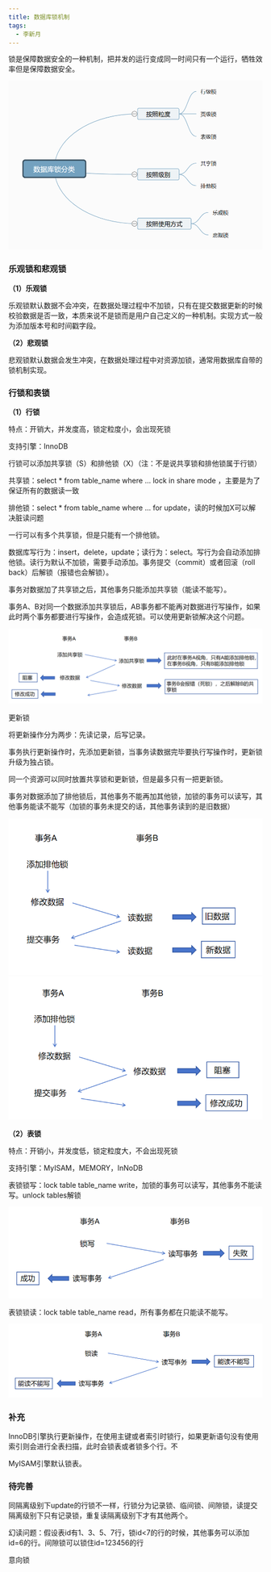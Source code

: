 ```yaml
---
title: 数据库锁机制
tags:
  - 李新月
---
```


锁是保障数据安全的一种机制，把并发的运行变成同一时间只有一个运行，牺牲效率但是保障数据安全。

<img src="https://raw.githubusercontent.com/li1013/A219/main/image-20250510094204387.png" alt="image-20250510094204387" style="zoom:67%;" />

### 乐观锁和悲观锁

**（1）乐观锁**

乐观锁默认数据不会冲突，在数据处理过程中不加锁，只有在提交数据更新的时候校验数据是否一致，本质来说不是锁而是用户自己定义的一种机制。实现方式一般为添加版本号和时间戳字段。

**（2）悲观锁**

悲观锁默认数据会发生冲突，在数据处理过程中对资源加锁，通常用数据库自带的锁机制实现。

### 行锁和表锁

**（1）行锁**

特点：开销大，并发度高，锁定粒度小，会出现死锁

支持引擎：InnoDB

行锁可以添加共享锁（S）和排他锁（X）（注：不是说共享锁和排他锁属于行锁）

共享锁：select * from table_name where ... lock in share mode ，主要是为了保证所有的数据读一致

排他锁：select * from table_name where ... for update，读的时候加X可以解决脏读问题

一行可以有多个共享锁，但是只能有一个排他锁。

数据库写行为：insert，delete，update；读行为：select。写行为会自动添加排他锁。读行为默认不加锁，需要手动添加。事务提交（commit）或者回滚（roll back）后解锁（报错也会解锁）。

事务对数据加了共享锁之后，其他事务只能添加共享锁（能读不能写）。

事务A、B对同一个数据添加共享锁后，AB事务都不能再对数据进行写操作，如果此时两个事务都要进行写操作，会造成死锁。可以使用更新锁解决这个问题。

<img src="https://raw.githubusercontent.com/li1013/A219/main/image-20250510094229859.png" alt="image-20250510094229859" style="zoom:80%;" />

更新锁

将更新操作分为两步：先读记录，后写记录。

事务执行更新操作时，先添加更新锁，当事务读数据完毕要执行写操作时，更新锁升级为独占锁。

同一个资源可以同时放置共享锁和更新锁，但是最多只有一把更新锁。



事务对数据添加了排他锁后，其他事务不能再加其他锁，加锁的事务可以读写，其他事务能读不能写（加锁的事务未提交的话，其他事务读到的是旧数据）

<img src="https://raw.githubusercontent.com/li1013/A219/main/image-20250510094259452.png" alt="image-20250510094259452" style="zoom:67%;" />

<img src="https://raw.githubusercontent.com/li1013/A219/main/image-20250510094314253.png" alt="image-20250510094314253" style="zoom:67%;" />

**（2）表锁**

特点：开销小，并发度低，锁定粒度大，不会出现死锁

支持引擎：MyISAM，MEMORY，InNoDB

表锁锁写：lock table table_name write，加锁的事务可以读写，其他事务不能读写。unlock tables解锁

<img src="https://raw.githubusercontent.com/li1013/A219/main/image-20250510094330552.png" alt="image-20250510094330552" style="zoom:67%;" />

表锁锁读：lock table table_name read，所有事务都在只能读不能写。

<img src="https://raw.githubusercontent.com/li1013/A219/main/image-20250510094350264.png" alt="image-20250510094350264" style="zoom: 67%;" />



### 补充

InnoDB引擎执行更新操作，在使用主键或者索引时锁行，如果更新语句没有使用索引则会进行全表扫描，此时会锁表或者锁多个行。不

MyISAM引擎默认锁表。



### 待完善

同隔离级别下update的行锁不一样，行锁分为记录锁、临间锁、间隙锁，读提交隔离级别下只有记录锁，重复读隔离级别下才有其他两个。

幻读问题：假设表id有1、3、5、7行，锁id<7的行的时候，其他事务可以添加id=6的行。间隙锁可以锁住id=123456的行

意向锁